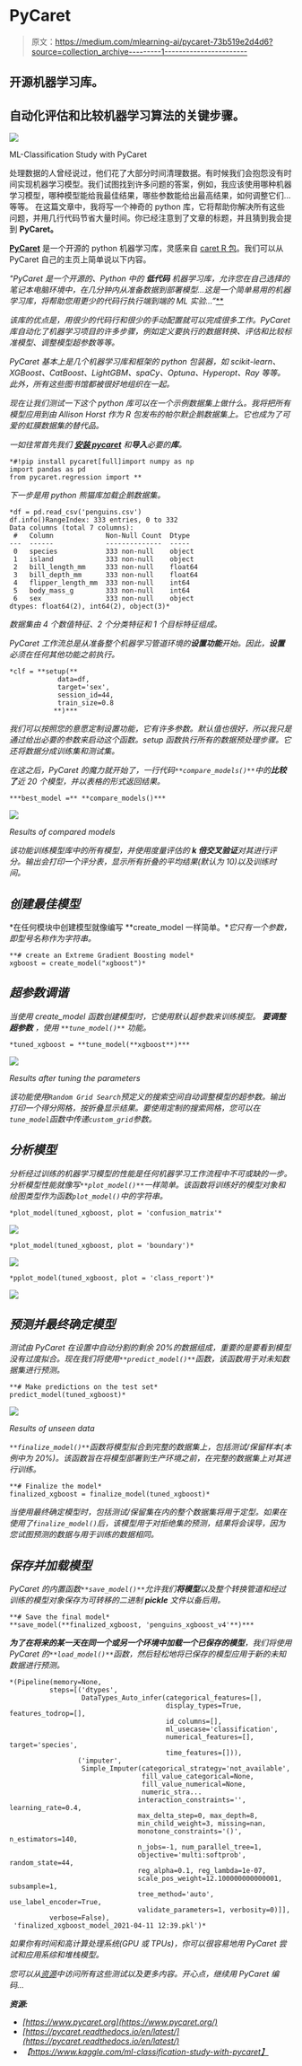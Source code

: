 # PyCaret

> 原文：<https://medium.com/mlearning-ai/pycaret-73b519e2d4d6?source=collection_archive---------1----------------------->

## 开源机器学习库。

## 自动化评估和比较机器学习算法的关键步骤。

![](img/09609b2e62d900767b8f5c4252fc89be.png)

ML-Classification Study with PyCaret

处理数据的人曾经说过，他们花了大部分时间清理数据。有时候我们会抱怨没有时间实现机器学习模型。我们试图找到许多问题的答案，例如，我应该使用哪种机器学习模型，哪种模型能给我最佳结果，哪些参数能给出最高结果，如何调整它们…等等。
在这篇文章中，我将写一个神奇的 python 库，它将帮助你解决所有这些问题，并用几行代码节省大量时间。你已经注意到了文章的标题，并且猜到我会提到 **PyCaret。**

[**PyCaret**](https://pycaret.org/) 是一个开源的 python 机器学习库，灵感来自 [caret R 包](https://topepo.github.io/caret/)。我们可以从 PyCaret 自己的主页上简单说以下内容。

*"PyCaret 是一个开源的、Python 中的* ***低代码*** *机器学习库，允许您在自己选择的笔记本电脑环境中，在几分钟内从准备数据到部署模型...这是一个简单易用的机器学习库，将帮助您用更少的代码行执行端到端的 ML 实验...”*[**](https://pycaret.org/)

*该库的优点是，用很少的代码行和很少的手动配置就可以完成很多工作。PyCaret 库自动化了机器学习项目的许多步骤，例如定义要执行的数据转换、评估和比较标准模型、调整模型超参数等等。*

*PyCaret 基本上是几个机器学习库和框架的 python 包装器，如 scikit-learn、XGBoost、CatBoost、LightGBM、spaCy、Optuna、Hyperopt、Ray 等等。此外，所有这些图书馆都被很好地组织在一起。*

*现在让我们测试一下这个 python 库可以在一个示例数据集上做什么。我将把所有模型应用到由 Allison Horst 作为 R 包发布的帕尔默企鹅数据集上。它也成为了可爱的虹膜数据集的替代品。*

*一如往常首先我们 [**安装 pycaret**](https://pycaret.readthedocs.io/en/latest/installation.html) 和**导入**必要的**库**。*

```
*#!pip install pycaret[full]import numpy as np
import pandas as pd
from pycaret.regression import **
```

*下一步是用 python 熊猫库加载企鹅数据集。*

```
*df = pd.read_csv('penguins.csv')
df.info()RangeIndex: 333 entries, 0 to 332
Data columns (total 7 columns):
 #   Column             Non-Null Count  Dtype  
---  ------             --------------  -----  
 0   species            333 non-null    object 
 1   island             333 non-null    object 
 2   bill_length_mm     333 non-null    float64
 3   bill_depth_mm      333 non-null    float64
 4   flipper_length_mm  333 non-null    int64  
 5   body_mass_g        333 non-null    int64  
 6   sex                333 non-null    object 
dtypes: float64(2), int64(2), object(3)*
```

*数据集由 4 个数值特征、2 个分类特征和 1 个目标特征组成。*

*PyCaret 工作流总是从准备整个机器学习管道环境的**设置功能**开始。因此，**设置**必须在任何其他功能之前执行。*

```
*clf = **setup(**
            data=df, 
            target='sex', 
            session_id=44, 
            train_size=0.8
           **)***
```

*我们可以按照您的意愿定制设置功能，它有许多参数。默认值也很好，所以我只是通过给出必要的参数来启动这个函数。setup 函数执行所有的数据预处理步骤。它还将数据分成训练集和测试集。*

*在这之后，PyCaret 的魔力就开始了，一行代码`**compare_models()**`中的**比较了**近 20 个模型，并以表格的形式返回结果。*

```
***best_model =** **compare_models()***
```

*![](img/a86185d7b2d67201822fe2f47488f13e.png)*

*Results of compared models*

*该功能训练模型库中的所有模型，并使用度量评估的 **k 倍交叉验证**对其进行评分。输出会打印一个评分表，显示所有折叠的平均结果(默认为 10)以及训练时间。*

## *创建最佳模型*

*在任何模块中创建模型就像编写 **create_model 一样简单。**它只有一个参数，即型号名称作为字符串。*

```
**# create an Extreme Gradient Boosting model*
xgboost = create_model("xgboost")*
```

## *超参数调谐*

**当使用 create_model 函数创建模型时，它使用默认超参数来训练模型。* ***要调整超参数*** *，使用* `**tune_model()**` *功能。**

```
*tuned_xgboost = **tune_model(**xgboost**)***
```

*![](img/c8a7a4c76c4c5ef9b335e355ac48159f.png)*

*Results after tuning the parameters*

*该功能使用`Random Grid Search`预定义的搜索空间自动调整模型的超参数。输出打印一个得分网格，按折叠显示结果。要使用定制的搜索网格，您可以在`tune_model`函数中传递`custom_grid`参数。*

## *分析模型*

*分析经过训练的机器学习模型的性能是任何机器学习工作流程中不可或缺的一步。分析模型性能就像写`**plot_model()**`一样简单。该函数将训练好的模型对象和绘图类型作为函数`plot_model()`中的字符串。*

```
*plot_model(tuned_xgboost, plot = 'confusion_matrix'*
```

*![](img/499ac8408ac63abe86f244e0405d55ee.png)*

```
*plot_model(tuned_xgboost, plot = 'boundary')*
```

*![](img/d3328293883b67bcc1199cf44409de96.png)*

```
*pplot_model(tuned_xgboost, plot = 'class_report')*
```

*![](img/170b643c76b54cb1b24bb9eb76858250.png)*

## *预测并最终确定模型*

*测试由 PyCaret 在设置中自动分割的剩余 20%的数据组成，重要的是要看到模型没有过度拟合。现在我们将使用`**predict_model()**`函数，该函数用于对未知数据集进行预测。*

```
**# Make predictions on the test set*
predict_model(tuned_xgboost)*
```

*![](img/ea6ab90d4c2c5619546e73415c0ed46e.png)*

*Results of unseen data*

*`**finalize_model()**`函数将模型拟合到完整的数据集上，包括测试/保留样本(本例中为 20%)。该函数旨在将模型部署到生产环境之前，在完整的数据集上对其进行训练。*

```
**# Finalize the model*
finalized_xgboost = finalize_model(tuned_xgboost)*
```

*当使用最终确定模型时，包括测试/保留集在内的整个数据集将用于定型。如果在使用了`finalize_model()`后，该模型用于对拒绝集的预测，结果将会误导，因为您试图预测的数据与用于训练的数据相同。*

## *保存并加载模型*

*PyCaret 的内置函数`**save_model()**`允许我们**将模型**以及整个转换管道和经过训练的模型对象保存为可转移的二进制 **pickle** 文件以备后用。*

```
**# Save the final model*
**save_model(**finalized_xgboost, 'penguins_xgboost_v4'**)***
```

***为了在将来的某一天在同一个或另一个环境中加载一个已保存的模型**，我们将使用 PyCaret 的`**load_model()**`函数，然后轻松地将已保存的模型应用于新的未知数据进行预测。*

```
*(Pipeline(memory=None,
          steps=[('dtypes',
                  DataTypes_Auto_infer(categorical_features=[],
                                       display_types=True, features_todrop=[],
                                       id_columns=[],
                                       ml_usecase='classification',
                                       numerical_features=[], target='species',
                                       time_features=[])),
                 ('imputer',
                  Simple_Imputer(categorical_strategy='not_available',
                                 fill_value_categorical=None,
                                 fill_value_numerical=None,
                                 numeric_stra...
                                interaction_constraints='', learning_rate=0.4,
                                max_delta_step=0, max_depth=8,
                                min_child_weight=3, missing=nan,
                                monotone_constraints='()', n_estimators=140,
                                n_jobs=-1, num_parallel_tree=1,
                                objective='multi:softprob', random_state=44,
                                reg_alpha=0.1, reg_lambda=1e-07,
                                scale_pos_weight=12.100000000000001, subsample=1,
                                tree_method='auto', use_label_encoder=True,
                                validate_parameters=1, verbosity=0)]],
          verbose=False),
 'finalized_xgboost_model_2021-04-11 12:39.pkl')*
```

*如果你有时间和高计算处理系统(GPU 或 TPUs)，你可以很容易地用 PyCaret 尝试和应用系综和堆栈模型。*

*您可以从[资源](https://github.com/pycaret/pycaret/blob/master/docs/source/index.rst)中访问所有这些测试以及更多内容。开心点，继续用 PyCaret 编码…*

***资源:***

*   *[https://www.pycaret.org](https://www.pycaret.org/)*
*   *[https://pycaret.readthedocs.io/en/latest/](https://pycaret.readthedocs.io/en/latest/)*
*   *【https://www.kaggle.com/ml-classification-study-with-pycaret】*